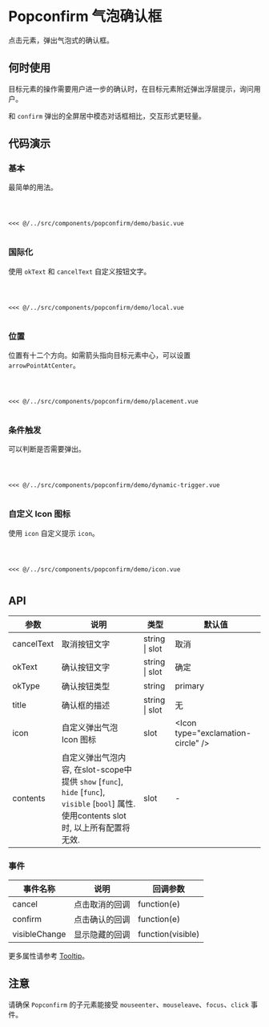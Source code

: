 # Popconfirm 气泡确认框
点击元素，弹出气泡式的确认框。

## 何时使用
目标元素的操作需要用户进一步的确认时，在目标元素附近弹出浮层提示，询问用户。

和 `confirm` 弹出的全屏居中模态对话框相比，交互形式更轻量。

## 代码演示

### 基本
最简单的用法。

<Code>
<Basic></Basic>
<Wrapper slot="code">
<<< @/../src/components/popconfirm/demo/basic.vue
</Wrapper>
</Code>

### 国际化 
使用 `okText` 和 `cancelText` 自定义按钮文字。

<Code>
<Local></Local>
<Wrapper slot="code">
<<< @/../src/components/popconfirm/demo/local.vue
</Wrapper>
</Code>

### 位置
位置有十二个方向。如需箭头指向目标元素中心，可以设置 `arrowPointAtCenter`。

<Code>
<Placement></Placement>
<Wrapper slot="code">
<<< @/../src/components/popconfirm/demo/placement.vue
</Wrapper>
</Code>

### 条件触发
可以判断是否需要弹出。

<Code>
<Trigger></Trigger>
<Wrapper slot="code">
<<< @/../src/components/popconfirm/demo/dynamic-trigger.vue
</Wrapper>
</Code>

### 自定义 Icon 图标
使用 `icon` 自定义提示 `icon`。

<Code>
<Icon></Icon>
<Wrapper slot="code">
<<< @/../src/components/popconfirm/demo/icon.vue
</Wrapper>
</Code>

## API

| 参数 | 说明 | 类型 | 默认值 |
| --- | --- | --- | --- |
| cancelText | 取消按钮文字 | string \| slot | 取消 |
| okText | 确认按钮文字 | string \| slot | 确定 |
| okType | 确认按钮类型 | string | primary |
| title | 确认框的描述 | string \| slot | 无 |
| icon | 自定义弹出气泡 Icon 图标 | slot | &lt;Icon type="exclamation-circle" /&gt; |
| contents | 自定义弹出气泡内容, 在slot-scope中提供 `show` [`func`], `hide` [`func`], `visible` [`bool`] 属性. 使用contents slot时, 以上所有配置将无效. | slot | - |

### 事件
| 事件名称 | 说明 | 回调参数 |
| --- | --- | --- |
| cancel | 点击取消的回调 | function(e) |
| confirm | 点击确认的回调 | function(e) |
| visibleChange | 显示隐藏的回调 | function(visible) |

更多属性请参考 [Tooltip](/components/tooltip-cn/#API)。

## 注意

请确保 `Popconfirm` 的子元素能接受 `mouseenter`、`mouseleave`、`focus`、`click` 事件。

<script>
import Basic from '~comps/popconfirm/demo/basic';
import Local from '~comps/popconfirm/demo/local';
import Placement from '~comps/popconfirm/demo/placement';
import Trigger from '~comps/popconfirm/demo/dynamic-trigger';
import Icon from '~comps/popconfirm/demo/icon';
export default {
    components: {
        Basic,
        Local,
        Placement,
        Trigger,
        Icon,
    }
}
</script>
